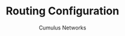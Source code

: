 ---
title: Routing Configuration
author: Cumulus Networks
weight: 500
product: SONiC
version: 202012
siteSlug: sonic
---